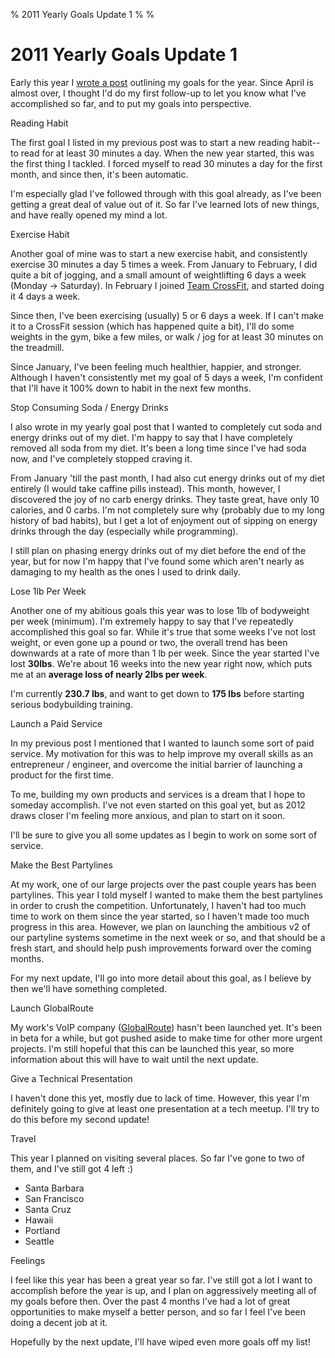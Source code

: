 % 2011 Yearly Goals Update 1
%
%

2011 Yearly Goals Update 1
==========================

Early this year I [wrote a
post](http://projectb14ck.org/what-im-doing-in-2011 "What I'm Doing in 2011")
outlining my goals for the year. Since April is almost over, I thought
I'd do my first follow-up to let you know what I've accomplished so far,
and to put my goals into perspective.

Reading Habit

The first goal I listed in my previous post was to start a new reading
habit--to read for at least 30 minutes a day. When the new year started,
this was the first thing I tackled. I forced myself to read 30 minutes a
day for the first month, and since then, it's been automatic.

I'm especially glad I've followed through with this goal already, as
I've been getting a great deal of value out of it. So far I've learned
lots of new things, and have really opened my mind a lot.

Exercise Habit

Another goal of mine was to start a new exercise habit, and consistently
exercise 30 minutes a day 5 times a week. From January to February, I
did quite a bit of jogging, and a small amount of weightlifting 6 days a
week (Monday -\> Saturday). In February I joined [Team
CrossFit](http://www.teamcrossfit.com/ "Team CrossFit Woodland Hills, CA"),
and started doing it 4 days a week.

Since then, I've been exercising (usually) 5 or 6 days a week. If I
can't make it to a CrossFit session (which has happened quite a bit),
I'll do some weights in the gym, bike a few miles, or walk / jog for at
least 30 minutes on the treadmill.

Since January, I've been feeling much healthier, happier, and stronger.
Although I haven't consistently met my goal of 5 days a week, I'm
confident that I'll have it 100% down to habit in the next few months.

Stop Consuming Soda / Energy Drinks

I also wrote in my yearly goal post that I wanted to completely cut soda
and energy drinks out of my diet. I'm happy to say that I have
completely removed all soda from my diet. It's been a long time since
I've had soda now, and I've completely stopped craving it.

From January 'till the past month, I had also cut energy drinks out of
my diet entirely (I would take caffine pills instead). This month,
however, I discovered the joy of no carb energy drinks. They taste
great, have only 10 calories, and 0 carbs. I'm not completely sure why
(probably due to my long history of bad habits), but I get a lot of
enjoyment out of sipping on energy drinks through the day (especially
while programming).

I still plan on phasing energy drinks out of my diet before the end of
the year, but for now I'm happy that I've found some which aren't nearly
as damaging to my health as the ones I used to drink daily.

Lose 1lb Per Week

Another one of my abitious goals this year was to lose 1lb of bodyweight
per week (minimum). I'm extremely happy to say that I've repeatedly
accomplished this goal so far. While it's true that some weeks I've not
lost weight, or even gone up a pound or two, the overall trend has been
downwards at a rate of more than 1 lb per week. Since the year started
I've lost **30lbs**. We're about 16 weeks into the new year right now,
which puts me at an **average loss of nearly 2lbs per week**.

I'm currently **230.7 lbs**, and want to get down to **175 lbs** before
starting serious bodybuilding training.

Launch a Paid Service

In my previous post I mentioned that I wanted to launch some sort of
paid service. My motivation for this was to help improve my overall
skills as an entrepreneur / engineer, and overcome the initial barrier
of launching a product for the first time.

To me, building my own products and services is a dream that I hope to
someday accomplish. I've not even started on this goal yet, but as 2012
draws closer I'm feeling more anxious, and plan to start on it soon.

I'll be sure to give you all some updates as I begin to work on some
sort of service.

Make the Best Partylines

At my work, one of our large projects over the past couple years has
been partylines. This year I told myself I wanted to make them the best
partylines in order to crush the competition. Unfortunately, I haven't
had too much time to work on them since the year started, so I haven't
made too much progress in this area. However, we plan on launching the
ambitious v2 of our partyline systems sometime in the next week or so,
and that should be a fresh start, and should help push improvements
forward over the coming months.

For my next update, I'll go into more detail about this goal, as I
believe by then we'll have something completed.

Launch GlobalRoute

My work's VoIP company
([GlobalRoute](http://globalroute.net/ "GlobalRoute")) hasn't been
launched yet. It's been in beta for a while, but got pushed aside to
make time for other more urgent projects. I'm still hopeful that this
can be launched this year, so more information about this will have to
wait until the next update.

Give a Technical Presentation

I haven't done this yet, mostly due to lack of time. However, this year
I'm definitely going to give at least one presentation at a tech meetup.
I'll try to do this before my second update!

Travel

This year I planned on visiting several places. So far I've gone to two
of them, and I've still got 4 left :)

-   Santa Barbara
-   San Francisco
-   Santa Cruz
-   Hawaii
-   Portland
-   Seattle

Feelings

I feel like this year has been a great year so far. I've still got a lot
I want to accomplish before the year is up, and I plan on aggressively
meeting all of my goals before then. Over the past 4 months I've had a
lot of great opportunities to make myself a better person, and so far I
feel I've been doing a decent job at it.

Hopefully by the next update, I'll have wiped even more goals off my
list!
